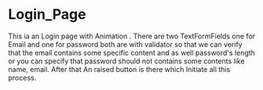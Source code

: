 # Login_Page
This ia an Login page with Animation . There are two TextFormFields one for Email and one for password both are with validator so that we can verify that the email contains some specific content and as well password's length or you can specify that password should not contains some contents like name, email. After that An raised button is there which Initiate all this process.
